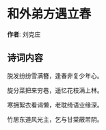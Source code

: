 # 和外弟方遇立春

**作者**: 刘克庄

## 诗词内容

脱发纷纷雪满簪，逢春非复少年心。

旋分菜把来穷巷，遥忆花枝满上林。

寒拥絮衣看谒懒，老耽绮语业缘深。

竹居东道风光主，乞与甘棠蔽芾阴。

